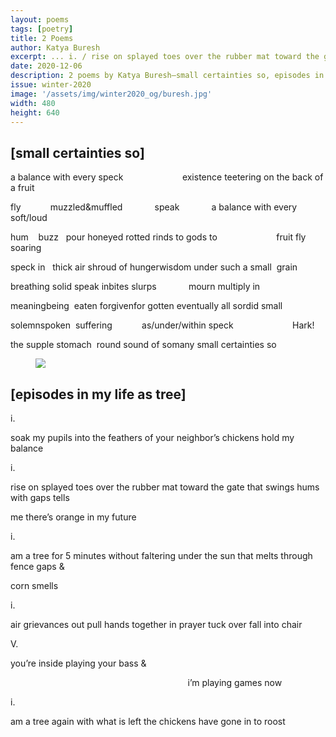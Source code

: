 ```yaml
---
layout: poems
tags: [poetry]
title: 2 Poems
author: Katya Buresh
excerpt: ... i. / rise on splayed toes over the rubber mat toward the gate that swings hums with gaps tells / me there’s orange in my future ...
date: 2020-12-06
description: 2 poems by Katya Buresh—small certainties so, episodes in my life as tree
issue: winter-2020
image: '/assets/img/winter2020_og/buresh.jpg'
width: 480
height: 640
---
```



## [small certainties so]
<div class="stanza">
<p class="poemline">a balance with every speck&nbsp;&nbsp;&nbsp;&nbsp;&nbsp;&nbsp;&nbsp;&nbsp;&nbsp;&nbsp;&nbsp;&nbsp;&nbsp;&nbsp;&nbsp;&nbsp;&nbsp;&nbsp;&nbsp;&nbsp;&nbsp;&nbsp;&nbsp;&nbsp;existence teetering on the back of a fruit</p>
<p class="poemline">fly&nbsp;&nbsp;&nbsp;&nbsp;&nbsp;&nbsp;&nbsp;&nbsp;&nbsp;&nbsp;&nbsp;&nbsp;muzzled&muffled&nbsp;&nbsp;&nbsp;&nbsp;&nbsp;&nbsp;&nbsp;&nbsp;&nbsp;&nbsp;&nbsp;&nbsp; speak &nbsp;&nbsp;&nbsp;&nbsp;&nbsp;&nbsp;&nbsp;&nbsp;&nbsp;&nbsp;&nbsp;&nbsp;a balance with every soft/loud</p>
<p class="poemline">hum&nbsp;&nbsp;&nbsp;&nbsp;buzz&nbsp;&nbsp;&nbsp;pour honeyed rotted rinds to gods to&nbsp;&nbsp;&nbsp;&nbsp;&nbsp;&nbsp;&nbsp;&nbsp;&nbsp;&nbsp;&nbsp;&nbsp;&nbsp;&nbsp;&nbsp;&nbsp;&nbsp;&nbsp;&nbsp;&nbsp;&nbsp;&nbsp;&nbsp;&nbsp;fruit fly soaring</p>
<p class="poemline">speck in&nbsp;&nbsp;&nbsp;thick air shroud of hungerwisdom under such a small&nbsp;&nbsp;grain</p>
<p class="poemline">breathing solid speak inbites slurps&nbsp;&nbsp;&nbsp;&nbsp;&nbsp;&nbsp;&nbsp;&nbsp;&nbsp;&nbsp;&nbsp;&nbsp; mourn multiply in</p>
<p class="poemline">meaningbeing&nbsp;&nbsp;eaten forgivenfor gotten eventually all sordid small</p>
<p class="poemline">solemnspoken&nbsp;&nbsp;suffering&nbsp;&nbsp;&nbsp;&nbsp;&nbsp;&nbsp;&nbsp;&nbsp;&nbsp;&nbsp;&nbsp;&nbsp;as/under/within speck&nbsp;&nbsp;&nbsp;&nbsp;&nbsp;&nbsp;&nbsp;&nbsp;&nbsp;&nbsp;&nbsp;&nbsp;&nbsp;&nbsp;&nbsp;&nbsp;&nbsp;&nbsp;&nbsp;&nbsp;&nbsp;&nbsp;&nbsp;&nbsp;Hark!</p>
<p class="poemline">the supple stomach&nbsp;&nbsp;round sound of somany small certainties so</p>
</div>

<figure class="my-5 py-3">
  <img src="{{ '/assets/img/seperator.png' | prepend: site.baseurl }}" class="d-block" style="max-height:15px;" />
</figure>

## [episodes in my life as tree]
<div class="stanza">
<p class="poemline">i.</p>
<p class="poemline">soak my pupils into the feathers of your neighbor’s chickens hold my balance</p>
</div>
<div class="stanza">
<p class="poemline">i.</p>
<p class="poemline">rise on splayed toes over the rubber mat toward the gate that swings hums with gaps tells</p>
<p class="poemline">me there’s orange in my future</p>
</div>
<div class="stanza">
<p class="poemline">i.</p>
<p class="poemline">am a tree for 5 minutes without faltering under the sun that melts through fence gaps &</p>
<p class="poemline">corn smells</p>
</div>
<div class="stanza">
<p class="poemline">i.</p>
<p class="poemline">air grievances out pull hands together in prayer tuck over fall into chair</p>
</div>
<div class="stanza">
<p class="poemline">V.</p>
<p class="poemline">you’re inside playing your bass &</p>
<p class="poemline">&nbsp;&nbsp;&nbsp;&nbsp;&nbsp;&nbsp;&nbsp;&nbsp;&nbsp;&nbsp;&nbsp;&nbsp;&nbsp;&nbsp;&nbsp;&nbsp;&nbsp;&nbsp;&nbsp;&nbsp;&nbsp;&nbsp;&nbsp;&nbsp;&nbsp;&nbsp;&nbsp;&nbsp;&nbsp;&nbsp;&nbsp;&nbsp;&nbsp;&nbsp;&nbsp;&nbsp;&nbsp;&nbsp;&nbsp;&nbsp;&nbsp;&nbsp;&nbsp;&nbsp;&nbsp;&nbsp;&nbsp;&nbsp;&nbsp;&nbsp;&nbsp;&nbsp;&nbsp;&nbsp;&nbsp;&nbsp;&nbsp;&nbsp;&nbsp;&nbsp;&nbsp;&nbsp;&nbsp;&nbsp;&nbsp;&nbsp;&nbsp;&nbsp;&nbsp;&nbsp;&nbsp;&nbsp;i’m playing games now</p>
</div>
<div class="stanza">
<p class="poemline">i.</p>
<p class="poemline">am a tree again with what is left the chickens have gone in to roost</p>
</div>
